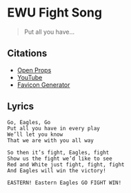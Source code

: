 # EWU Fight Song

> Put all you have...

## Citations
* [Open Props](https://open-props.style)
* [YouTube](https://www.youtube.com/watch?v=h1BIRNVdugw)
* [Favicon Generator](https://favicon.io/favicon-converter/)

## Lyrics
```
Go, Eagles, Go
Put all you have in every play
We’ll let you know
That we are with you all way

So then it’s fight, Eagles, fight
Show us the fight we’d like to see
Red and White just fight, fight, fight
And Eagles will win the victory!

EASTERN! Eastern Eagles GO FIGHT WIN!
```